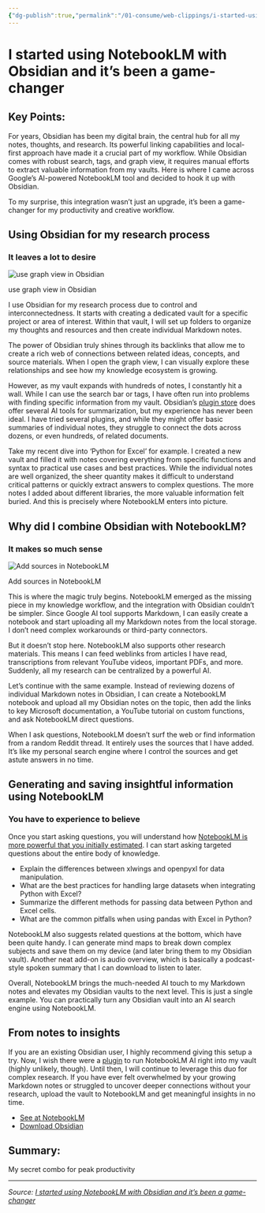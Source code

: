 ```yaml
---
{"dg-publish":true,"permalink":"/01-consume/web-clippings/i-started-using-notebook-lm-with-obsidian-and-it-s-been-a-game-changer/","title":"I started using NotebookLM with Obsidian and it’s been a game-changer"}
---
```



# I started using NotebookLM with Obsidian and it’s been a game-changer

## Key Points:
For years, Obsidian has been my digital brain, the central hub for all my notes, thoughts, and research. Its powerful linking capabilities and local-first approach have made it a crucial part of my workflow. While Obsidian comes with robust search, tags, and graph view, it requires manual efforts to extract valuable information from my vaults. Here is where I came across Google’s AI-powered NotebookLM tool and decided to hook it up with Obsidian.

To my surprise, this integration wasn’t just an upgrade, it’s been a game-changer for my productivity and creative workflow.

## Using Obsidian for my research process

### It leaves a lot to desire

![use graph view in Obsidian](https://static1.xdaimages.com/wordpress/wp-content/uploads/wm/2024/07/how-to-use-obsidian-graph-view-1.jpg)

use graph view in Obsidian

I use Obsidian for my research process due to control and interconnectedness. It starts with creating a dedicated vault for a specific project or area of interest. Within that vault, I will set up folders to organize my thoughts and resources and then create individual Markdown notes.

The power of Obsidian truly shines through its backlinks that allow me to create a rich web of connections between related ideas, concepts, and source materials. When I open the graph view, I can visually explore these relationships and see how my knowledge ecosystem is growing.

However, as my vault expands with hundreds of notes, I constantly hit a wall. While I can use the search bar or tags, I have often run into problems with finding specific information from my vault. Obsidian’s [plugin store](https://www.xda-developers.com/obsidian-features-plugins-regret-not-using-earlier/) does offer several AI tools for summarization, but my experience has never been ideal. I have tried several plugins, and while they might offer basic summaries of individual notes, they struggle to connect the dots across dozens, or even hundreds, of related documents.

Take my recent dive into ‘Python for Excel’ for example. I created a new vault and filled it with notes covering everything from specific functions and syntax to practical use cases and best practices. While the individual notes are well organized, the sheer quantity makes it difficult to understand critical patterns or quickly extract answers to complex questions. The more notes I added about different libraries, the more valuable information felt buried. And this is precisely where NotebookLM enters into picture.

## Why did I combine Obsidian with NotebookLM?

### It makes so much sense

![Add sources in NotebookLM](https://static1.xdaimages.com/wordpress/wp-content/uploads/wm/2025/03/reasons-notebooklm-is-better-than-notion-for-notetaking-1.jpg)

Add sources in NotebookLM

This is where the magic truly begins. NotebookLM emerged as the missing piece in my knowledge workflow, and the integration with Obsidian couldn’t be simpler. Since Google AI tool supports Markdown, I can easily create a notebook and start uploading all my Markdown notes from the local storage. I don’t need complex workarounds or third-party connectors.

But it doesn’t stop here. NotebookLM also supports other research materials. This means I can feed weblinks from articles I have read, transcriptions from relevant YouTube videos, important PDFs, and more. Suddenly, all my research can be centralized by a powerful AI.

Let’s continue with the same example. Instead of reviewing dozens of individual Markdown notes in Obsidian, I can create a NotebookLM notebook and upload all my Obsidian notes on the topic, then add the links to key Microsoft documentation, a YouTube tutorial on custom functions, and ask NotebookLM direct questions.

When I ask questions, NotebookLM doesn’t surf the web or find information from a random Reddit thread. It entirely uses the sources that I have added. It’s like my personal search engine where I control the sources and get astute answers in no time.

## Generating and saving insightful information using NotebookLM

### You have to experience to believe

Once you start asking questions, you will understand how [NotebookLM is more powerful that you initially estimated](https://www.xda-developers.com/notebooklm-is-more-powerful-than-initially-estimated/). I can start asking targeted questions about the entire body of knowledge.

- Explain the differences between xlwings and openpyxl for data manipulation.
- What are the best practices for handling large datasets when integrating Python with Excel?
- Summarize the different methods for passing data between Python and Excel cells.
- What are the common pitfalls when using pandas with Excel in Python?

NotebookLM also suggests related questions at the bottom, which have been quite handy. I can generate mind maps to break down complex subjects and save them on my device (and later bring them to my Obsidian vault). Another neat add-on is audio overview, which is basically a podcast-style spoken summary that I can download to listen to later.

Overall, NotebookLM brings the much-needed AI touch to my Markdown notes and elevates my Obsidian vaults to the next level. This is just a single example. You can practically turn any Obsidian vault into an AI search engine using NotebookLM.

## From notes to insights

If you are an existing Obsidian user, I highly recommend giving this setup a try. Now, I wish there were a [plugin](https://www.xda-developers.com/obsidian-features-plugins-regret-not-using-earlier/) to run NotebookLM AI right into my vault (highly unlikely, though). Until then, I will continue to leverage this duo for complex research. If you have ever felt overwhelmed by your growing Markdown notes or struggled to uncover deeper connections without your research, upload the vault to NotebookLM and get meaningful insights in no time.

- [See at NotebookLM](https://notebooklm.google.com/)
- [Download Obsidian](https://obsidian.md/download)

## Summary:
My secret combo for peak productivity

---

*Source: [I started using NotebookLM with Obsidian and it’s been a game-changer](https://www.xda-developers.com/using-notebooklm-with-obsidian/)*
